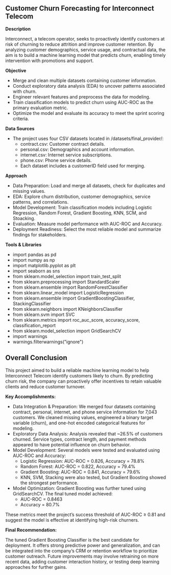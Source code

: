 ## Customer Churn Forecasting for Interconnect Telecom

**Description**

Interconnect, a telecom operator, seeks to proactively identify customers at risk of churning to reduce attrition and improve customer retention. By analyzing customer demographics, service usage, and contractual data, the aim is to build a machine learning model that predicts churn, enabling timely intervention with promotions and support.

**Objective**
- Merge and clean multiple datasets containing customer information.
- Conduct exploratory data analysis (EDA) to uncover patterns associated with churn.
- Engineer relevant features and preprocess the data for modeling.
- Train classification models to predict churn using AUC-ROC as the primary evaluation metric.
- Optimize the model and evaluate its accuracy to meet the sprint scoring criteria.

**Data Sources**
- The project uses four CSV datasets located in /datasets/final_provider/:
    - contract.csv: Customer contract details.
    - personal.csv: Demographics and account information.
    - internet.csv: Internet service subscriptions.
    - phone.csv: Phone service details.
    - Each dataset includes a customerID field used for merging.

**Approach**
- Data Preparation: Load and merge all datasets, check for duplicates and missing values.
- EDA: Explore churn distribution, customer demographics, service patterns, and correlations.
- Model Development: Train classification models including Logistic Regression, Random Forest, Gradient Boosting, KNN, SCM, and Stoacking.
- Evaluation: Measure model performance with AUC-ROC and Accuracy.
- Deployment Readiness: Select the most reliable model and summarize findings for stakeholders.

**Tools & Libraries**
- import pandas as pd
- import numpy as np
- import matplotlib.pyplot as plt
- import seaborn as sns
- from sklearn.model_selection import train_test_split
- from sklearn.preprocessing import StandardScaler
- from sklearn.ensemble import RandomForestClassifier
- from sklearn.linear_model import LogisticRegression
- from sklearn.ensemble import GradientBoostingClassifier, StackingClassifier
- from sklearn.neighbors import KNeighborsClassifier
- from sklearn.svm import SVC
- from sklearn.metrics import roc_auc_score, accuracy_score, classification_report
- from sklearn.model_selection import GridSearchCV
- import warnings
- warnings.filterwarnings("ignore")


## Overall Conclusion

This project aimed to build a reliable machine learning model to help Interconnect Telecom identify customers likely to churn. By predicting churn risk, the company can proactively offer incentives to retain valuable clients and reduce customer turnover.

**Key Accomplishments:**
- Data Integration & Preparation: We merged four datasets containing contract, personal, internet, and phone service information for 7,043 customers. We cleaned missing values, engineered a binary target variable (churn), and one-hot encoded categorical features for modeling.
- Exploratory Data Analysis: Analysis revealed that ~26.5% of customers churned. Service types, contract length, and payment methods appeared to have potential influence on churn behavior.
- Model Development: Several models were tested and evaluated using AUC-ROC and Accuracy:
    - Logistic Regression: AUC-ROC = 0.826, Accuracy = 78.8%
    - Random Forest: AUC-ROC = 0.822, Accuracy = 79.4%
    - Gradient Boosting: AUC-ROC = 0.841, Accuracy = 79.6%
    - KNN, SVM, Stacking were also tested, but Gradient Boosting showed the strongest performance.
- Model Optimization: Gradient Boosting was further tuned using GridSearchCV. The final tuned model achieved:
    - AUC-ROC = 0.8463
    - Accuracy = 80.7%

These metrics meet the project’s success threshold of AUC-ROC ≥ 0.81 and suggest the model is effective at identifying high-risk churners.

**Final Recommendation:**

The tuned Gradient Boosting Classifier is the best candidate for deployment. It offers strong predictive power and generalization, and can be integrated into the company’s CRM or retention workflow to prioritize customer outreach. Future improvements may involve retraining on more recent data, adding customer interaction history, or testing deep learning approaches for further gains.
